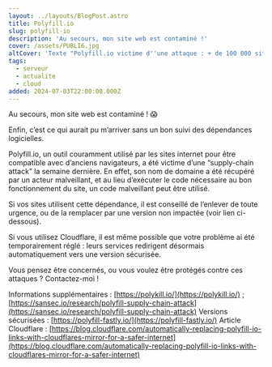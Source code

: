 ```yaml
---
layout: ../layouts/BlogPost.astro
title: Polyfill.io
slug: polyfill-io
description: 'Au secours, mon site web est contaminé !'
cover: /assets/PUBLI6.jpg
altCover: 'Texte "Polyfill.io victime d''une attaque : + de 100 000 sites impactés"'
tags:
  - serveur
  - actualite
  - cloud
added: 2024-07-03T22:00:00.000Z
---
```


Au secours, mon site web est contaminé ! 😱

Enfin, c’est ce qui aurait pu m’arriver sans un bon suivi des dépendances logicielles.

Polyfill.io, un outil couramment utilisé par les sites internet pour être compatible avec d’anciens navigateurs, a été victime d’une “supply-chain attack” la semaine dernière. En effet, son nom de domaine a été récupéré par un acteur malveillant, et au lieu d’exécuter le code nécessaire au bon fonctionnement du site, un code malveillant peut être utilisé.

Si vos sites utilisent cette dépendance, il est conseillé de l’enlever de toute urgence, ou de la remplacer par une version non impactée (voir lien ci-dessous).

Si vous utilisez Cloudflare, il est même possible que votre problème ai été temporairement réglé : leurs services redirigent désormais automatiquement vers une version sécurisée.

Vous pensez être concernés, ou vous voulez être protégés contre ces attaques ? Contactez-moi !

Informations supplémentaires : [https://polykill.io/](https://polykill.io/) ; [https://sansec.io/research/polyfill-supply-chain-attack](https://sansec.io/research/polyfill-supply-chain-attack)
Versions sécurisées : [https://polyfill-fastly.io/](https://polyfill-fastly.io/) 
Article Cloudflare : [https://blog.cloudflare.com/automatically-replacing-polyfill-io-links-with-cloudflares-mirror-for-a-safer-internet](https://blog.cloudflare.com/automatically-replacing-polyfill-io-links-with-cloudflares-mirror-for-a-safer-internet)
